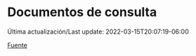 # Documentos de consulta

Última actualización/Last update: 2022-03-15T20:07:19-06:00

 [Fuente](https://coronavirus.gob.mx/documentos-de-consulta/)
